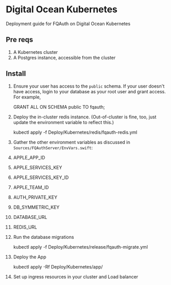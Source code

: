 # Digital Ocean Kubernetes

Deployment guide for FQAuth on Digital Ocean Kubernetes

## Pre reqs

1. A Kubernetes cluster
2. A Postgres instance, accessible from the cluster

## Install

1. Ensure your user has access to the `public` schema. If your user doesn't have access, login to your database as your root user and grant access. For example,

    GRANT ALL ON SCHEMA public TO fqauth;

2. Deploy the in-cluster redis instance. (Out-of-cluster is fine, too, just update the environment variable to reflect this.)

    kubectl apply -f Deploy/Kubernetes/redis/fqauth-redis.yml


3. Gather the other environment variables as discussed in `Sources/FQAuthServer/EnvVars.swift`:

  1. APPLE_APP_ID
  2. APPLE_SERVICES_KEY
  3. APPLE_SERVICES_KEY_ID
  4. APPLE_TEAM_ID
  5. AUTH_PRIVATE_KEY
  6. DB_SYMMETRIC_KEY
  7. DATABASE_URL
  8. REDIS_URL

4. Run the database migrations

    kubectl apply -f Deploy/Kubernetes/release/fqauth-migrate.yml

5. Deploy the App

    kubectl apply -Rf Deploy/Kubernetes/app/

6. Set up ingress resources in your cluster and Load balancer



